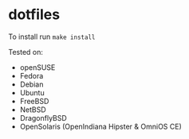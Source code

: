 # dotfiles

To install run `make install`

Tested on:
- openSUSE
- Fedora
- Debian
- Ubuntu
- FreeBSD
- NetBSD
- DragonflyBSD
- OpenSolaris (OpenIndiana Hipster & OmniOS CE)
